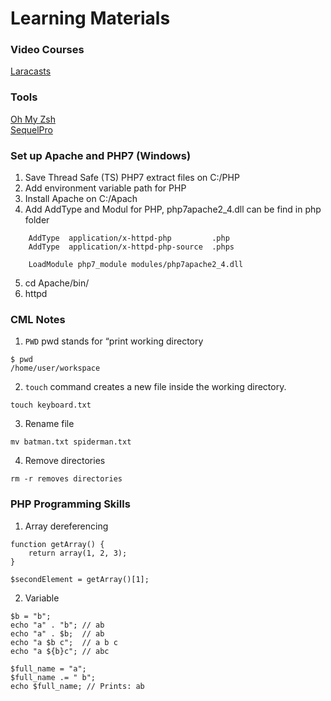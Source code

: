 # Learning Materials
### Video Courses
[Laracasts](https://laracasts.com)

### Tools
[Oh My Zsh](https://ohmyz.sh/)  
[SequelPro](https://www.sequelpro.com/)

### Set up Apache and PHP7 (Windows)
1. Save Thread Safe (TS) PHP7 extract files on C:/PHP
2. Add environment variable path for PHP
3. Install Apache on C:/Apach
4. Add AddType and Modul for PHP, php7apache2_4.dll can be find in php folder
```
	AddType  application/x-httpd-php         .php
	AddType  application/x-httpd-php-source  .phps

	LoadModule php7_module modules/php7apache2_4.dll
```
5. cd Apache/bin/
6. httpd

### CML Notes
1. `PWD` pwd stands for “print working directory
```
$ pwd
/home/user/workspace
```  
2. `touch` command creates a new file inside the working directory.
```
touch keyboard.txt
```
3. Rename file
```
mv batman.txt spiderman.txt
```  
4. Remove directories
```
rm -r removes directories
```

### PHP Programming Skills
1. Array dereferencing
```
function getArray() {
    return array(1, 2, 3);
}

$secondElement = getArray()[1];
```

2. Variable

```
$b = "b";
echo "a" . "b"; // ab
echo "a" . $b;  // ab
echo "a $b c";  // a b c
echo "a ${b}c"; // abc
```  
```  
$full_name = "a";
$full_name .= " b";
echo $full_name; // Prints: ab
```  
